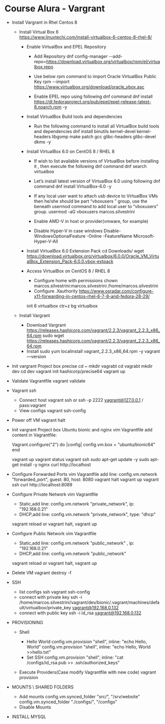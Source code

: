 # Course Alura - Vargrant

- Install Vargrant in Rhel Centos 8

  - Install Virtual Box 6  
    <https://www.linuxtechi.com/install-virtualbox-6-centos-8-rhel-8/>

    - Enable VirtualBox and EPEL Repository

      - Add Repository
        dnf config-manager --add-repo=<https://download.virtualbox.org/virtualbox/rpm/el/virtualbox.repo>

      - Use below rpm command to import Oracle VirtualBox Public Key
        rpm --import <https://www.virtualbox.org/download/oracle_vbox.asc>

      - Enable EPEL repo using following dnf command
        dnf install <https://dl.fedoraproject.org/pub/epel/epel-release-latest-8.noarch.rpm> -y

    - Install VirtualBox Build tools and dependencies

      - Run the following command to install all VirtualBox build tools and dependencies
        dnf install binutils kernel-devel kernel-headers libgomp make patch gcc glibc-headers glibc-devel dkms -y

    - Install VirtualBox 6.0 on CentOS 8 / RHEL 8

      - If wish to list available versions of VirtualBox before installing it , then execute the following dnf command
        dnf search virtualbox

      - Let’s install latest version of VirtualBox 6.0 using following dnf command
        dnf install VirtualBox-6.0 -y

      - If any local user want to attach usb device to VirtualBox VMs then he/she should be part “vboxusers ” group, use the beneath usermod command to add local user to “vboxusers” group.
        usermod -aG vboxusers marcos.silvestrini

      - Enable AMD-V in host or provider(vmware, for example)

      - Disable Hyper-V in case windows
        Disable-WindowsOptionalFeature -Online -FeatureName Microsoft-Hyper-V-All

    - Install VirtualBox 6.0 Extension Pack
      cd Downloads/
      wget <https://download.virtualbox.org/virtualbox/6.0.0/Oracle_VM_VirtualBox_Extension_Pack-6.0.0.vbox-extpack>

    - Access VirtualBox on CentOS 8 / RHEL 8

      - Configure home with permissions
        chown marcos.silvestrini:marcos.silvestrini /home/marcos.silvestrini
      - Configure .Xauthority
        <https://www.osradar.com/configure-x11-forwarding-in-centos-rhel-6-7-8-and-fedora-28-29/>

      init 6
      virtualbox
      ctr+z
      bg virtualbox

  - Install Vargrant
    - Download Vargrant
      <https://releases.hashicorp.com/vagrant/2.2.3/vagrant_2.2.3_x86_64.rpm>
      sudo wget <https://releases.hashicorp.com/vagrant/2.2.3/vagrant_2.2.3_x86_64.rpm>
    - Install
      sudo yum localinstall vagrant_2.2.3_x86_64.rpm -y
      vagrant ––version

- Init vargrant Project box precise
  cd ~
  mkdir vagrabt
  cd vagrabt
  mkdir dev
  cd dev
  vagrant init hashicorp/precise64
  vagrant up

- Validate Vagrantfile
  vagrant validate

- Vagrant ssh

  - Connect host
    vagrant ssh or
    ssh -p 2222 vagrant@127.0.0.1 / pass:vagrant
  - View configs
    vagrant ssh-config

- Power off VM
  vagrant halt

- Init vargrant Project box Ubuntu bionic and nginx
  vim Vagrantfile
  add content in Vagrantfile:

  Vagrant.configure("2") do |config|
  config.vm.box = "ubuntu/bionic64"
  end

  vagrant up
  vagrant status
  vagrant ssh
  sudo apt-get update -y
  sudo apt-get install -y nginx
  curl http://localhost

- Configure Forwarded Ports
  vim Vagrantfile
  add line:
  config.vm.network "forwarded_port", guest: 80, host: 8080
  vagrant halt
  vagrant up
  vagrant ssh
  curl http://localhost:8089

- Configure Private Network
  vim Vagrantfile

  - Static,add line:
    config.vm.network "private_network", ip: "192.168.0.21"
  - DHCP,add line:
    config.vm.network "private_network", type: "dhcp"

  vagrant reload or vagrant halt, vagrant up

- Configure Public Network
  vim Vagrantfile

  - Static,add line:
    config.vm.network "public_network" , ip: "192.168.0.21"
  - DHCP,add line:
    config.vm.network "public_network"

  vagrant reload or vagrant halt, vagrant up

- Delete VM
  vagrant destroy -f

- SSH

  - list configs ssh
    vagrant ssh-config
  - connect with private key
    ssh -i /home/marcos.silvestrini/vagrant/dev/bionic/.vagrant/machines/default/virtualbox/private_key vagrant@192.168.0.132
  - connect with public key
    ssh -i id_rsa vagrant@192.168.0.132

- PROVISIONING

  - Shell

    - Hello World
      config.vm.provision "shell", inline: "echo Hello, World"
      config.vm.provision "shell", inline: "echo Hello, World >>hello.txt"
    - Set SSH
      config.vm.provision "shell",
      inline: "cat /configs/id_rsa.pub >> .ssh/authorized_keys"

  - Execute Providers(Case modify Vagrantfile with new code)
    vagrant provision

- MOUNTS \ SHARED FOLDERS

  - Add mounts
    config.vm.synced_folder "src/", "/srv/website"
    config.vm.synced_folder "./configs/", "/configs"
  - Disable Mounts

- INSTALL MYSQL
